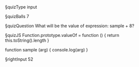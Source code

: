 §quizType
input

§quizBalls
7


§quizQuestion
What will be the value of expression: sample + 8?



§quizJS
Function.prototype.valueOf = function () {
  return this.toString().length
}

function sample (arg) {
  console.log(arg)
}


§rightInput
52
